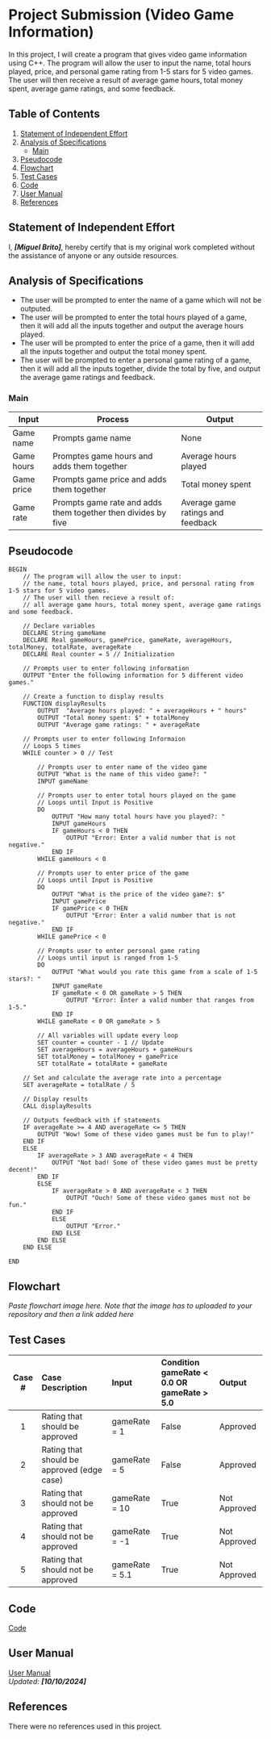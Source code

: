 # Project Submission (Video Game Information)

[//]: <> (Basic markdown syntax can be found here -https://www.markdownguide.org/basic-syntax/)

[//]: <> (Copy this file and rename it based on the submission number, i.e., PART1.md. Remove all the comments and italisized text before submitting.)

In this project, I will create a program that gives video game information using C++. The program will allow the user to input the name, total hours played, price, and personal game rating from 1-5 stars for 5 video games. The user will then receive a result of average game hours, total money spent, average game ratings, and some feedback.

## Table of Contents
1. [Statement of Independent Effort](#statement-of-independent-effort)
1. [Analysis of Specifications](#analysis-of-specifications)
    - [Main](#main)
1. [Pseudocode](#pseudocode)
1. [Flowchart](#flowchart)
1. [Test Cases](#test-cases)
1. [Code](#code)
1. [User Manual](#user-guide)
1. [References](#references)

## Statement of Independent Effort

I, ***[Miguel Brito]***, hereby certify that is my original work completed without the assistance of anyone or
any outside resources.


## Analysis of Specifications

- The user will be prompted to enter the name of a game which will not be outputed.
- The user will be prompted to enter the total hours played of a game, then it will add all the inputs together and output the average hours played.
- The user will be prompted to enter the price of a game, then it will add all the inputs together and output the total money spent.
- The user will be prompted to enter a personal game rating of a game, then it will add all the inputs together, divide the total by five, and output the average game ratings and feedback.

### Main

| Input | Process | Output |
| -------- | -------- | -------- |
| Game name | Prompts game name | None |
| Game hours | Promptes game hours and adds them together | Average hours played |
| Game price | Prompts game price and adds them together | Total money spent |
| Game rate | Prompts game rate and adds them together then divides by five | Average game ratings and feedback |


## Pseudocode

```text=
BEGIN
    // The program will allow the user to input: 
    // the name, total hours played, price, and personal rating from 1-5 stars for 5 video games.
    // The user will then recieve a result of: 
    // all average game hours, total money spent, average game ratings and some feedback.

    // Declare variables
	DECLARE String gameName
	DECLARE Real gameHours, gamePrice, gameRate, averageHours, totalMoney, totalRate, averageRate
	DECLARE Real counter = 5 // Initialization

	// Prompts user to enter following information
	OUTPUT "Enter the following information for 5 different video games."

	// Create a function to display results
	FUNCTION displayResults
		OUTPUT  "Average hours played: " + averageHours + " hours"
		OUTPUT "Total money spent: $" + totalMoney
		OUTPUT "Average game ratings: " + averageRate
	
	// Prompts user to enter following Informaion
	// Loops 5 times
	WHILE counter > 0 // Test
	
		// Prompts user to enter name of the video game
		OUTPUT "What is the name of this video game?: "
		INPUT gameName

		// Prompts user to enter total hours played on the game
		// Loops until Input is Positive
		DO 
			OUTPUT "How many total hours have you played?: "
			INPUT gameHours
			IF gameHours < 0 THEN
				OUTPUT "Error: Enter a valid number that is not negative."
			END IF
		WHILE gameHours < 0

		// Prompts user to enter price of the game
		// Loops until Input is Positive
		DO 
			OUTPUT "What is the price of the video game?: $"
			INPUT gamePrice
			IF gamePrice < 0 THEN
				OUTPUT "Error: Enter a valid number that is not negative."
			END IF
		WHILE gamePrice < 0

		// Prompts user to enter personal game rating
		// Loops until input is ranged from 1-5
		DO 
			OUTPUT "What would you rate this game from a scale of 1-5 stars?: "
			INPUT gameRate
			IF gameRate < 0 OR gameRate > 5 THEN
				OUTPUT "Error: Enter a valid number that ranges from 1-5."
			END IF
		WHILE gameRate < 0 OR gameRate > 5
		
		// All variables will update every loop
		SET counter = counter - 1 // Update
		SET averageHours = averageHours + gameHours
		SET totalMoney = totalMoney + gamePrice
		SET totalRate = totalRate + gameRate

	// Set and calculate the average rate into a percentage
	SET averageRate = totalRate / 5

	// Display results
	CALL displayResults

	// Outputs feedback with if statements
	IF averageRate >= 4 AND averageRate <= 5 THEN 
		OUTPUT "Wow! Some of these video games must be fun to play!"
	END IF
	ELSE
		IF averageRate > 3 AND averageRate < 4 THEN 
			OUTPUT "Not bad! Some of these video games must be pretty decent!"
		END IF
		ELSE
			IF averageRate > 0 AND averageRate < 3 THEN 
				OUTPUT "Ouch! Some of these video games must not be fun."
			END IF
			ELSE
				OUTPUT "Error."
			END ELSE
		END ELSE
	END ELSE

END
```

## Flowchart

_Paste flowchart image here. Note that the image has to uploaded to your repository and then a link added here_

[//]: <> (The syntax to add an image can be found here - https://www.markdownguide.org/basic-syntax/#images-1)

## Test Cases

|Case #|Case Description|Input|Condition gameRate < 0.0 OR <br/>gameRate > 5.0|Output|
|:---:|:---|:---|:---|:---|
|1|Rating that should be approved|gameRate = 1|False|Approved|
|2|Rating that should be approved (edge case)|gameRate = 5|False|Approved|
|3|Rating that should not be approved|gameRate = 10|True|Not Approved|
|4|Rating that should not be approved|gameRate = -1|True|Not Approved|
|5|Rating that should not be approved|gameRate = 5.1|True|Not Approved|


## Code

[Code](code.cpp) <br/>

## User Manual

[User Manual](GUIDE.md) <br/>
_Updated: **[10/10/2024]**_

## References

There were no references used in this project.
